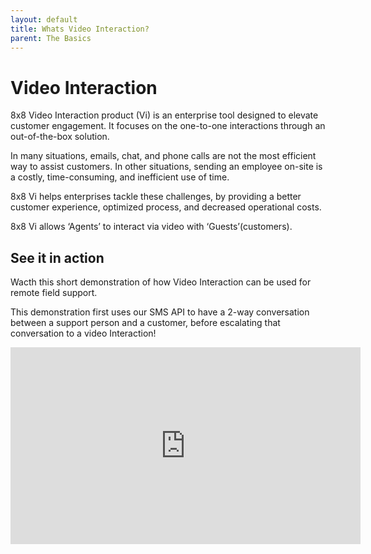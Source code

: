 ```yaml
---
layout: default
title: Whats Video Interaction?
parent: The Basics
---
```


# Video Interaction

8x8 Video Interaction product (Vi) is an enterprise tool designed to elevate customer engagement. It focuses on the one-to-one interactions through an out-of-the-box solution.  

In many situations, emails, chat, and phone calls are not the most efficient way to assist customers. In other situations, sending an employee on-site is a costly, time-consuming, and inefficient use of time.  

8x8 Vi helps enterprises tackle these challenges, by providing a better customer experience, optimized process, and decreased operational costs.  

8x8 Vi allows ‘Agents’ to interact via video with ‘Guests’(customers).

## See it in action

Wacth this short demonstration of how Video Interaction can be used for remote field support.

This demonstration first uses our SMS API to have a 2-way conversation between a support person and a customer, before escalating that conversation to a video Interaction!

<iframe width="560" height="315" src="https://www.youtube.com/embed/UEquv26Kkuk" title="YouTube video player" frameborder="0" allow="accelerometer; autoplay; clipboard-write; encrypted-media; gyroscope; picture-in-picture" allowfullscreen></iframe>

